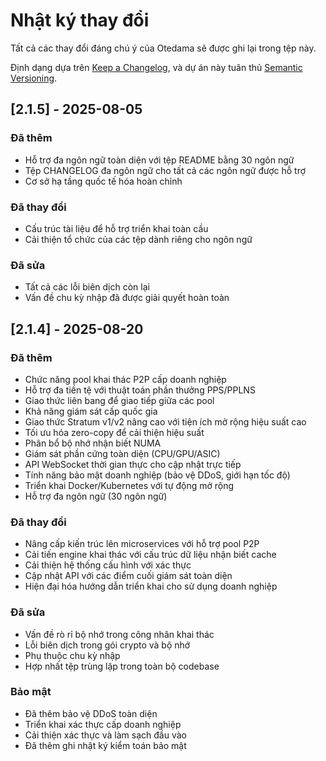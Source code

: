 # Nhật ký thay đổi

Tất cả các thay đổi đáng chú ý của Otedama sẽ được ghi lại trong tệp này.

Định dạng dựa trên [Keep a Changelog](https://keepachangelog.com/en/1.0.0/),
và dự án này tuân thủ [Semantic Versioning](https://semver.org/spec/v2.0.0.html).

## [2.1.5] - 2025-08-05

### Đã thêm
- Hỗ trợ đa ngôn ngữ toàn diện với tệp README bằng 30 ngôn ngữ
- Tệp CHANGELOG đa ngôn ngữ cho tất cả các ngôn ngữ được hỗ trợ
- Cơ sở hạ tầng quốc tế hóa hoàn chỉnh

### Đã thay đổi
- Cấu trúc tài liệu để hỗ trợ triển khai toàn cầu
- Cải thiện tổ chức của các tệp dành riêng cho ngôn ngữ

### Đã sửa
- Tất cả các lỗi biên dịch còn lại
- Vấn đề chu kỳ nhập đã được giải quyết hoàn toàn

## [2.1.4] - 2025-08-20

### Đã thêm
- Chức năng pool khai thác P2P cấp doanh nghiệp
- Hỗ trợ đa tiền tệ với thuật toán phần thưởng PPS/PPLNS
- Giao thức liên bang để giao tiếp giữa các pool
- Khả năng giám sát cấp quốc gia
- Giao thức Stratum v1/v2 nâng cao với tiện ích mở rộng hiệu suất cao
- Tối ưu hóa zero-copy để cải thiện hiệu suất
- Phân bổ bộ nhớ nhận biết NUMA
- Giám sát phần cứng toàn diện (CPU/GPU/ASIC)
- API WebSocket thời gian thực cho cập nhật trực tiếp
- Tính năng bảo mật doanh nghiệp (bảo vệ DDoS, giới hạn tốc độ)
- Triển khai Docker/Kubernetes với tự động mở rộng
- Hỗ trợ đa ngôn ngữ (30 ngôn ngữ)

### Đã thay đổi
- Nâng cấp kiến trúc lên microservices với hỗ trợ pool P2P
- Cải tiến engine khai thác với cấu trúc dữ liệu nhận biết cache
- Cải thiện hệ thống cấu hình với xác thực
- Cập nhật API với các điểm cuối giám sát toàn diện
- Hiện đại hóa hướng dẫn triển khai cho sử dụng doanh nghiệp

### Đã sửa
- Vấn đề rò rỉ bộ nhớ trong công nhân khai thác
- Lỗi biên dịch trong gói crypto và bộ nhớ
- Phụ thuộc chu kỳ nhập
- Hợp nhất tệp trùng lặp trong toàn bộ codebase

### Bảo mật
- Đã thêm bảo vệ DDoS toàn diện
- Triển khai xác thực cấp doanh nghiệp
- Cải thiện xác thực và làm sạch đầu vào
- Đã thêm ghi nhật ký kiểm toán bảo mật